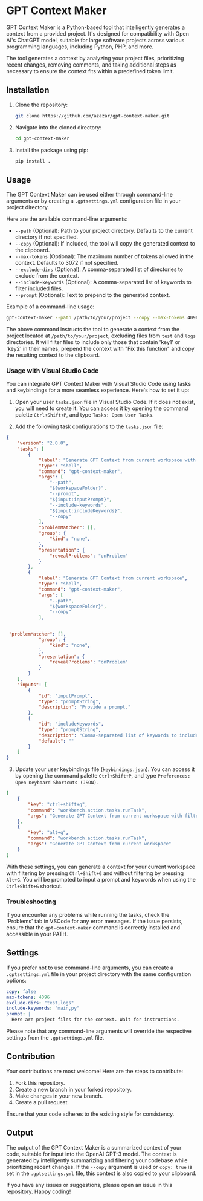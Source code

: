 # GPT Context Maker

GPT Context Maker is a Python-based tool that intelligently generates a context from a provided project. It's designed for compatibility with Open AI's ChatGPT model, suitable for large software projects across various programming languages, including Python, PHP, and more.

The tool generates a context by analyzing your project files, prioritizing recent changes, removing comments, and taking additional steps as necessary to ensure the context fits within a predefined token limit.

## Installation

1. Clone the repository:

    ```bash
    git clone https://github.com/azazar/gpt-context-maker.git
    ```

2. Navigate into the cloned directory:

    ```bash
    cd gpt-context-maker
    ```

3. Install the package using pip:

    ```bash
    pip install .
    ```

## Usage

The GPT Context Maker can be used either through command-line arguments or by creating a `.gptsettings.yml` configuration file in your project directory.

Here are the available command-line arguments:

- `--path` (Optional): Path to your project directory. Defaults to the current directory if not specified.
- `--copy` (Optional): If included, the tool will copy the generated context to the clipboard.
- `--max-tokens` (Optional): The maximum number of tokens allowed in the context. Defaults to 3072 if not specified.
- `--exclude-dirs` (Optional): A comma-separated list of directories to exclude from the context.
- `--include-keywords` (Optional): A comma-separated list of keywords to filter included files.
- `--prompt` (Optional): Text to prepend to the generated context.

Example of a command-line usage:

```bash
gpt-context-maker --path /path/to/your/project --copy --max-tokens 4096 --exclude-dirs test,logs --include-keywords key1,key2 --prompt "Fix this function"
```

The above command instructs the tool to generate a context from the project located at `/path/to/your/project`, excluding files from `test` and `logs` directories. It will filter files to include only those that contain 'key1' or 'key2' in their names, prepend the context with "Fix this function" and copy the resulting context to the clipboard.

### Usage with Visual Studio Code

You can integrate GPT Context Maker with Visual Studio Code using tasks and keybindings for a more seamless experience. Here's how to set it up:

1. Open your user `tasks.json` file in Visual Studio Code. If it does not exist, you will need to create it. You can access it by opening the command palette `Ctrl+Shift+P`, and type `Tasks: Open User Tasks`.

2. Add the following task configurations to the `tasks.json` file:

```json
{
    "version": "2.0.0",
    "tasks": [
        {
            "label": "Generate GPT Context from current workspace with filtering",
            "type": "shell",
            "command": "gpt-context-maker",
            "args": [
                "--path",
                "${workspaceFolder}",
                "--prompt",
                "${input:inputPrompt}",
                "--include-keywords",
                "${input:includeKeywords}",
                "--copy"
            ],
            "problemMatcher": [],
            "group": {
                "kind": "none",
            },
            "presentation": {
                "revealProblems": "onProblem"
            }
        },
        {
            "label": "Generate GPT Context from current workspace",
            "type": "shell",
            "command": "gpt-context-maker",
            "args": [
                "--path",
                "${workspaceFolder}",
                "--copy"
            ],
           

 "problemMatcher": [],
            "group": {
                "kind": "none",
            },
            "presentation": {
                "revealProblems": "onProblem"
            }
        }
    ],
    "inputs": [
        {
            "id": "inputPrompt",
            "type": "promptString",
            "description": "Provide a prompt."
        },
        {
            "id": "includeKeywords",
            "type": "promptString",
            "description": "Comma-separated list of keywords to include.",
            "default": ""
        }
    ]
}
```

3. Update your user keybindings file (`keybindings.json`). You can access it by opening the command palette `Ctrl+Shift+P`, and type `Preferences: Open Keyboard Shortcuts (JSON)`.

```json
[
    {
        "key": "ctrl+shift+g",
        "command": "workbench.action.tasks.runTask",
        "args": "Generate GPT Context from current workspace with filtering"
    },
    {
        "key": "alt+g",
        "command": "workbench.action.tasks.runTask",
        "args": "Generate GPT Context from current workspace"
    }
]
```

With these settings, you can generate a context for your current workspace with filtering by pressing `Ctrl+Shift+G` and without filtering by pressing `Alt+G`. You will be prompted to input a prompt and keywords when using the `Ctrl+Shift+G` shortcut.

### Troubleshooting

If you encounter any problems while running the tasks, check the 'Problems' tab in VSCode for any error messages. If the issue persists, ensure that the `gpt-context-maker` command is correctly installed and accessible in your PATH.

## Settings

If you prefer not to use command-line arguments, you can create a `.gptsettings.yml` file in your project directory with the same configuration options:

```yaml
copy: false
max-tokens: 4096
exclude-dirs: "test,logs"
include-keywords: "main,py"
prompt: |
  Here are project files for the context. Wait for instructions.
```

Please note that any command-line arguments will override the respective settings from the `.gptsettings.yml` file.

## Contribution

Your contributions are most welcome! Here are the steps to contribute:

1. Fork this repository.
2. Create a new branch in your forked repository.
3. Make changes in your new branch.
4. Create a pull request.

Ensure that your code adheres to the existing style for consistency.

## Output

The output of the GPT Context Maker is a summarized context of your code, suitable for input into the OpenAI GPT-3 model. The context is generated by intelligently summarizing and filtering your codebase while prioritizing recent changes. If the `--copy` argument is used or `copy: true` is set in the `.gptsettings.yml` file, this context is also copied to your clipboard.

If you have any issues or suggestions, please open an issue in this repository. Happy coding!